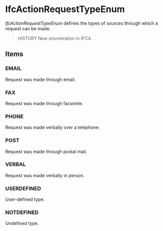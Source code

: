 # IfcActionRequestTypeEnum

_IfcActionRequestTypeEnum_ defines the types of sources through which a request can be made.
<!-- end of short definition -->

> HISTORY New enumeration in IFC4.

## Items

### EMAIL
Request was made through email.

### FAX
Request was made through facsimile.

### PHONE
Request was made verbally over a telephone.

### POST
Request was made through postal mail.

### VERBAL
Request was made verbally in person.

### USERDEFINED
User-defined type.

### NOTDEFINED
Undefined type.
